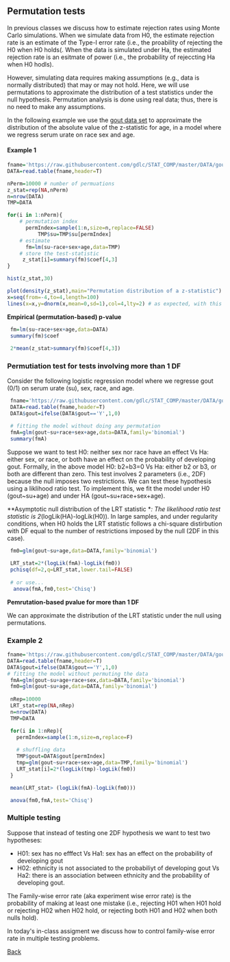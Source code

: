 ## Permutation tests

In previous classes we discuss how to estimate rejection rates using Monte Carlo simulations. When we simulate data from H0, the estimate rejection rate is an estimate of the Type-I error rate (i.e., the proability of rejecting the H0 when H0 holds(. When the data is simulated under Ha, the estimated rejection rate is an esitmate of power (i.e., the probability of rejeccting Ha when H0 hodls).

However, simulating data requires making assumptions (e.g., data is normally distributed) that may or may not hold. Here, we will use permutations to approximate the distribution of a test statistics under the null hypothesis. Permutation analysis is done using real data; thus, there is no need to make any assumptions.

In the following example we use the [gout data set](https://github.com/gdlc/STAT_COMP/blob/master/DATA/goutData.txt) to approximate the distribution of the absolute value of the z-statistic for age, in a model where we regress serum urate on race sex and age.

#### Example 1

```r
fname='https://raw.githubusercontent.com/gdlc/STAT_COMP/master/DATA/goutData.txt'
DATA=read.table(fname,header=T)

nPerm=10000 # number of permuations
z_stat=rep(NA,nPerm)
n=nrow(DATA)
TMP=DATA

for(i in 1:nPerm){
	# permutation index
	  permIndex=sample(1:n,size=n,replace=FALSE)
          TMP$su=TMP$su[permIndex]
	# estimate
	  fm=lm(su~race+sex+age,data=TMP)	  
	# store the test-statistic
	 z_stat[i]=summary(fm)$coef[4,3]
}

hist(z_stat,30)

plot(density(z_stat),main="Permutation distribution of a z-statistic")
x=seq(from=-4,to=4,length=100)
lines(x=x,y=dnorm(x,mean=0,sd=1),col=4,lty=2) # as expected, with this sample size, the z-statistic follows approximately a N(0,1)

```

**Empirical (permutation-based) p-value**

```r
 fm=lm(su~race+sex+age,data=DATA)
 summary(fm)$coef
 
 2*mean(z_stat>summary(fm)$coef[4,3])
```

### Permutiation test for tests involving more than 1 DF

Consider the following logistic regression model where we regresse gout (0/1) on serum urate (su), sex, race, and age.

```r
 fname='https://raw.githubusercontent.com/gdlc/STAT_COMP/master/DATA/goutData.txt'
 DATA=read.table(fname,header=T)
 DATA$gout=ifelse(DATA$gout=='Y',1,0)

 # fitting the model without doing any permutation
 fmA=glm(gout~su+race+sex+age,data=DATA,family='binomial')
 summary(fmA)
```

Suppose we want to test H0: neither sex nor race have an effect Vs Ha: either sex, or race, or both have an effect on the probability of developing gout. Formally, in the above model H0: b2=b3=0 Vs Ha: either b2 or b3, or both are different than zero. This test involves 2 parameters (i.e., 2DF) because the null imposes two restrictions. We can test these hypothesis using a liklihood ratio test. To implement this, we fit the model under H0 (gout~su+age) and under HA (gout~su+race+sex+age). 

**Asymptotic null distribution of the LRT statistic **: The likelihood ratio test statistic is 2*(logLik(HA)-logLik(H0)). In large samples, and under regularity conditions, when H0 holds the LRT statistic follows a chi-square distirbution with DF equal to the number of restrictions imposed by the null (2DF in this case).

```r
 fm0=glm(gout~su+age,data=DATA,family='binomial')
  
 LRT_stat=2*(logLik(fmA)-logLik(fm0))
 pchisq(df=2,q=LRT_stat,lower.tail=FALSE)
  
 # or use...
  anova(fmA,fm0,test='Chisq')
```

**Pemrutation-based pvalue for more than 1 DF**

We can approximate the distribution of the LRT statistic under the null using permutations. 

### Example 2
```r
fname='https://raw.githubusercontent.com/gdlc/STAT_COMP/master/DATA/goutData.txt'
DATA=read.table(fname,header=T)
DATA$gout=ifelse(DATA$gout=='Y',1,0)
# fitting the model without permuting the data
 fmA=glm(gout~su+age+race+sex,data=DATA,family='binomial')
 fm0=glm(gout~su+age,data=DATA,family='binomial')
 
 nRep=10000
 LRT_stat=rep(NA,nRep)
 n=nrow(DATA)
 TMP=DATA

 for(i in 1:nRep){
   permIndex=sample(1:n,size=n,replace=F)
   
   # shuffling data
   TMP$gout=DATA$gout[permIndex]
   tmp=glm(gout~su+race+sex+age,data=TMP,family='binomial')
   LRT_stat[i]=2*(logLik(tmp)-logLik(fm0))
 }

 mean(LRT_stat> (logLik(fmA)-logLik(fm0)))

 anova(fm0,fmA,test='Chisq')

```

### Multiple testing

Suppose that instead of testing one 2DF hypothesis we want to test two hypotheses: 
  
   - H01: sex has no efffect Vs Ha1: sex has an effect on the probability of developing gout
   - H02: ethnicity is not associated to the probabiliyt of developing gout Vs Ha2: there is an association between ethnicity and the probability of developing gout.

The Family-wise error rate (aka experiment wise error rate) is the probability of making at least one mistake (i.e., rejecting H01 when H01 hold or rejecting H02 when H02 hold, or rejecting both H01 and H02 when both nulls hold).

In today's in-class assigment we discuss how to control family-wise error rate in multiple testing problems.

[Back](https://github.com/gdlc/STAT_COMP/)
